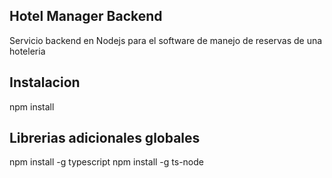 ## Hotel Manager Backend
Servicio backend en Nodejs para el software de manejo de reservas de una hoteleria

## Instalacion
npm install

## Librerias adicionales globales
npm install -g typescript
npm install -g ts-node